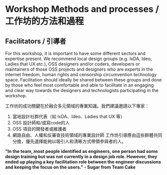 # Workshop Methods and processes / 工作坊的方法和過程

## Facilitators / 引導者

For this workshop, it is important to have some different sectors and expertise present. We recommend local design groups (e.g. IxDA, Ideo, Ladies that UX etc.), OSS designers and/or coders, developers or maintainers of those OSS projects and designers who are experts in the internet freedom, human rights and censorship circumvention technology space. Facilitation should ideally be shared between these groups and done by those who feel most comfortable and able to facilitate in an engaging and clear way towards the designers and technologists participating in the workshop.

工作坊的成功關鍵在於融合多元領域的專業知識。我們建議邀請以下專家：
1. 當地設計社群代表（如 IxDA、Ideo、Ladies that UX 等）
2. OSS 設計師和/或寫code的人
3. OSS 項目的開發者或維護者
4. 網路自由、人權和反審查技術領域的專業設計師
工作坊引導應由這些群體共同分擔，優先選擇能夠以吸引人和清晰方式帶領參與者的人。

**“In the team, most people identified as engineers, one person had some design training but was not currently in a design job role. However, they ended up playing a key facilitation role between the engineer discussions and keeping the focus on the users.” - Sugar from Team Cake**